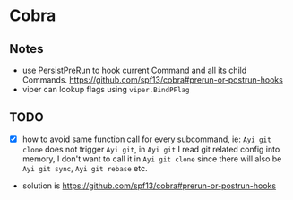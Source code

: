 # Cobra

## Notes

- use PersistPreRun to hook current Command and all its child Commands. https://github.com/spf13/cobra#prerun-or-postrun-hooks
- viper can lookup flags using `viper.BindPFlag`

## TODO

- [x] how to avoid same function call for every subcommand, ie: `Ayi git clone` does not trigger `Ayi git`, in `Ayi git` I 
read git related config into memory, I don't want to call it in `Ayi git clone` since there will also be `Ayi git sync`, `Ayi git rebase` etc.
- solution is https://github.com/spf13/cobra#prerun-or-postrun-hooks
